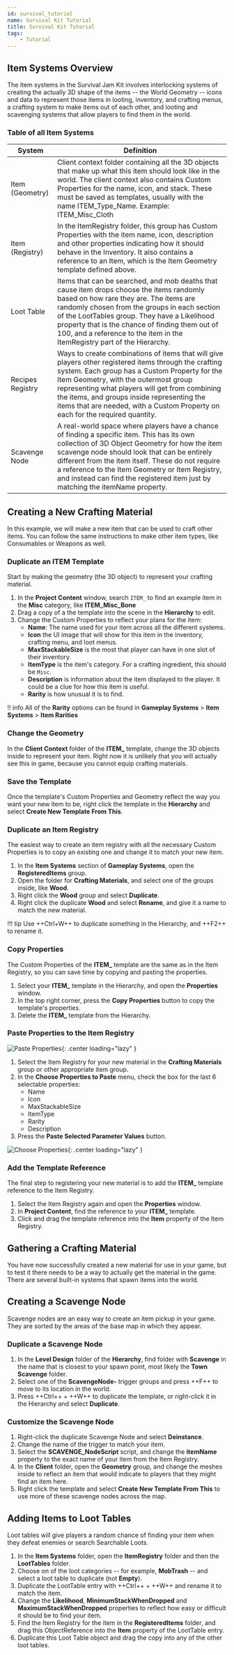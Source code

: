 ```yaml
---
id: survival_tutorial
name: Survival Kit Tutorial
title: Survival Kit Tutorial
tags:
    - Tutorial
---
```


## Item Systems Overview

The item systems in the Survival Jam Kit involves interlocking systems of creating the actually 3D shape of the items -- the World Geometry -- icons and data to represent those items in looting, inventory, and crafting menus, a crafting system to make items out of each other, and looting and scavenging systems that allow players to find them in the world.

### Table of all Item Systems

|  System | Definition |
| --- | --- |
|  Item (Geometry) | Client context folder containing all the 3D objects that make up what this item should look like in the world. The client context also contains Custom Properties for the name, icon, and stack. These must be saved as templates, usually with the name ITEM_Type_Name. Example: ITEM_Misc_Cloth |
|  Item (Registry) | In the ItemRegistry folder, this group has Custom Properties with the item name, icon, description and other properties indicating how it should behave in the Inventory. It also contains a reference to an Item, which is the Item Geometry template defined above. |
|  Loot Table | Items that can be searched, and mob deaths that cause item drops choose the items randomly based on how rare they are. The items are randomly chosen from the groups in each section of the LootTables group. They have a Likelihood property that is the chance of finding them out of 100, and a reference to the item in the ItemRegistry part of the Hierarchy. |
|  Recipes Registry | Ways to create combinations of items that will give players other registered items through the crafting system. Each group has a Custom Property for the Item Geometry, with the outermost group representing what players will get from combining the items, and groups inside representing the items that are needed, with a Custom Property on each for the required quantity. |
|  Scavenge Node | A real-world space where players have a chance of finding a specific item. This has its own collection of 3D Object Geometry for how the item scavenge node should look that can be entirely different from the item itself. These do not require a reference to the Item Geometry or Item Registry, and instead can find the registered item just by matching the itemName property. |

## Creating a New Crafting Material

In this example, we will make a new item that can be used to craft other items. You can follow the same instructions to make other item types, like Consumables or Weapons as well. 

### Duplicate an ITEM Template

Start by making the geometry (the 3D object) to represent your crafting material. 

1. In the **Project Content** window, search ``ITEM_`` to find an example item in the **Misc** category, like **ITEM_Misc_Bone**
2. Drag a copy of a the template into the scene in the **Hierarchy** to edit.
3. Change the Custom Properties to reflect your plans for the item:
    - **Name**: The name used for your item across all the different systems.
    - **Icon** the UI image that will show for this item in the inventory, crafting menu, and loot menus.
    - **MaxStackableSize** is the most that player can have in one slot of their inventory.
    - **ItemType** is the item's category. For a crafting ingredient, this should be ``Misc``. 
    - **Description** is information about the item displayed to the player. It could be a clue for how this item is useful.
    - **Rarity** is how unusual it is to find.

!! info
    All of the **Rarity** options can be found in **Gameplay Systems** > **Item Systems** > **Item Rarities**

### Change the Geometry

In the **Client Context** folder of the **ITEM_** template, change the 3D objects inside to represent your item. Right now it is unlikely that you will actually see this in game, because you cannot equip crafting materials. 

### Save the Template

Once the template's Custom Properties and Geometry reflect the way you want your new item to be, right click the template in the **Hierarchy** and select **Create New Template From This**.

### Duplicate an Item Registry

The easiest way to create an item registry with all the necessary Custom Properties is to copy an existing one and change it to match your new item.

1. In the **Item Systems** section of **Gameplay Systems**, open the **RegisteredItems** group.
2. Open the folder for **Crafting Materials**, and select one of the groups inside, like **Wood**.
3. Right click the **Wood** group and select **Duplicate**.
4. Right click the duplicate **Wood** and select **Rename**, and give it a name to match the new material.

!!! tip
    Use ++Ctrl+W++ to duplicate something in the Hierarchy, and ++F2++ to rename it.

### Copy Properties

The Custom Properties of the **ITEM_** template are the same as in the Item Registry, so you can save time by copying and pasting the properties.

1. Select your **ITEM_** template in the Hierarchy, and open the **Properties** window.
2. In the top right corner, press the **Copy Properties** button to copy the template's properties.
3. Delete the **ITEM_** template from the Hierarchy.
   
### Paste Properties to the Item Registry

![Paste Properties](../img/Survival/Survival_Tutorial_PasteSelectedParameterValues.png){: .center loading="lazy" }

1. Select the Item Registry for your new material in the **Crafting Materials** group or other appropriate item group.
2. In the **Choose Properties to Paste** menu, check the box for the last 6 selectable properties:
   - Name
   - Icon
   - MaxStackableSize
   - ItemType
   - Rarity
   - Description
3. Press the **Paste Selected Parameter Values** button.

![Choose Properties](../img/Survival/Survival_Tutorial_PasteSelectedParameterValues.png){: .center loading="lazy" }

### Add the Template Reference

The final step to registering your new material is to add the **ITEM_** template reference to the Item Registry.

1. Select the Item Registry again and open the **Properties** window.
2. In **Project Content**, find the reference to your **ITEM_** template.
3. Click and drag the template reference into the **Item** property of the Item Registry.

## Gathering a Crafting Material

You have now successfully created a new material for use in your game, but to test it there needs to be a way to actually get the material in the game. There are several built-in systems that spawn items into the world.

## Creating a Scavenge Node

Scavenge nodes are an easy way to create an item pickup in your game. They are sorted by the areas of the base map in which they appear. 

### Duplicate a Scavenge Node

1. In the **Level Design** folder of the **Hierarchy**, find folder with **Scavenge** in the name that is closest to your spawn point, most likely the **Town Scavenge** folder.
2. Select one of the **ScavengeNode-** trigger groups and press ++F++ to move to its location in the world.
3. Press ++Ctrl++ + ++W++ to duplicate the template, or right-click it in the Hierarchy and select **Duplicate**.

### Customize the Scavenge Node

1. Right-click the duplicate Scavenge Node and select **Deinstance**.
2. Change the name of the trigger to match your item.
3. Select the **SCAVENGE_NodeScript** script, and change the **itemName** property to the exact name of your item from the Item Registry.
4. In the **Client** folder, open the **Geometry** group, and change the meshes inside to reflect an item that would indicate to players that they might find an item here.
5. Right click the template and select **Create New Template From This** to use more of these scavenge nodes across the map.

## Adding Items to Loot Tables

Loot tables will give players a random chance of finding your item when they defeat enemies or search Searchable Loots.

1. In the **Item Systems** folder, open the **ItemRegistry** folder and then the **LootTables** folder.
2. Choose on of the loot categories -- for example, **MobTrash** -- and select a loot table to duplicate (not **Empty**).
3. Duplicate the LootTable entry with ++Ctrl++ + ++W++ and rename it to match the item.
4. Change the **Likelihood**, **MinimumStackWhenDropped** and **MaximumStackWhenDropped** properties to reflect how easy or difficult it should be to find your item.
5. Find the Item Registry for the item in the **RegisteredItems** folder, and drag this ObjectReference into the **Item** property of the LootTable entry.
6. Duplicate this Loot Table object and drag the copy into any of the other loot tables.





